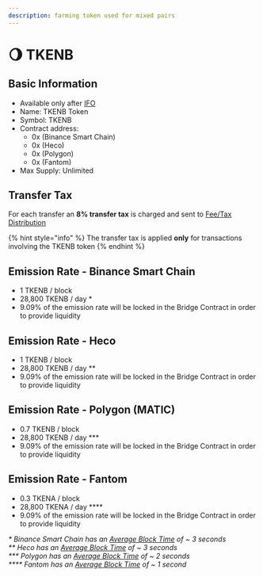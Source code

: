 ```yaml
---
description: farming token used for mixed pairs
---
```


# 🌖 TKENB

## Basic Information <a id="basic-information"></a>

* Available only after [IFO](../features/tkenb-ifo.md)
* Name: TKENB Token
* Symbol: TKENB
* Contract address:
  * 0x \(Binance Smart Chain\)
  * 0x \(Heco\)
  * 0x \(Polygon\)
  * 0x \(Fantom\)
* Max Supply: Unlimited

## Transfer Tax <a id="transfer-tax"></a>

For each transfer an **8% transfer tax** is charged and sent to [Fee/Tax Distribution](../features/deposit-fee-redistribution.md)

{% hint style="info" %}
The transfer tax is applied **only** for transactions involving the TKENB token
{% endhint %}

## Emission Rate - Binance Smart Chain <a id="emission-rate"></a>

* 1 TKENB / block
* 28,800 TKENB / day \*
* 9.09% of the emission rate will be locked in the Bridge Contract in order to provide liquidity

## Emission Rate - Heco

* 1 TKENB / block
* 28,800 TKENB / day \*\*
* 9.09% of the emission rate will be locked in the Bridge Contract in order to provide liquidity

## Emission Rate - Polygon \(MATIC\)

* 0.7 TKENB / block
* 28,800 TKENB / day \*\*\*
* 9.09% of the emission rate will be locked in the Bridge Contract in order to provide liquidity

## Emission Rate - Fantom

* 0.3 TKENA / block
* 28,800 TKENA / day \*\*\*\*
* 9.09% of the emission rate will be locked in the Bridge Contract in order to provide liquidity

_\* Binance Smart Chain has an_ [_Average Block Time_](https://bscscan.com/chart/blocktime) _of ~ 3 seconds_   
_\*\* Heco has an_ [_Average Block Time_](https://hecoinfo.com/chart/blocktime) _of ~ 3 seconds_   
_\*\*\* Polygon has an_ [_Average Block Time_](https://polygonscan.com/chart/blocktime) _of ~ 2 seconds_   
_\*\*\*\* Fantom has an_ [_Average Block Time_](https://ftmscan.com/chart/blocktime) _of ~ 1 second_

